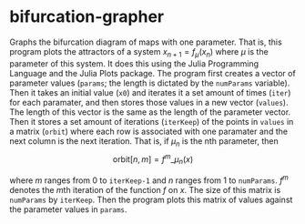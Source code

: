 # bifurcation-grapher
Graphs the bifurcation diagram of maps with one parameter. That is, this program plots the attractors of a system $x_{n+1}=f_{\mu}(x_{n})$ where $\mu$ is the parameter of this system.
It does this using the Julia Programming Language and the Julia Plots package. The program first creates a vector of parameter values (```params```; the length is dictated by the ```numParams``` variable). Then it takes an initial value (```x0```) and iterates it a set amount of times (```iter```) for each paramater, and then stores those values in a new vector (```values```). The length of this vector is the same as the length of the parameter vector. Then it stores a set amount of iterations (```iterKeep```) of the points in ```values``` in a matrix (```orbit```) where each row is associated with one paramater and the next column is the next iteration. That is, if $\mu_{n}$ is the nth parameter, then $$\text{orbit}[n,m]=f^{m}\_{\mu_{n}}(x)$$

where $m$ ranges from 0 to ```iterKeep-1``` and $n$ ranges from 1 to ```numParams```. $f^{m}$ denotes the $m$th iteration of the function $f$ on $x$. The size of this matrix is ```numParams``` by ```iterKeep```. Then the program plots this matrix of values against the parameter values in ```params```.
